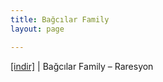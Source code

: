 ```yaml
---
title: Bağcılar Family
layout: page

---
```

<a href="https://cloud.mail.ru/public/5ffca7fcbb6e/Bagcilar%20Family%20-%20Rapresyon" target="_blank">[indir]</a> | Bağcılar Family &#8211; Raresyon